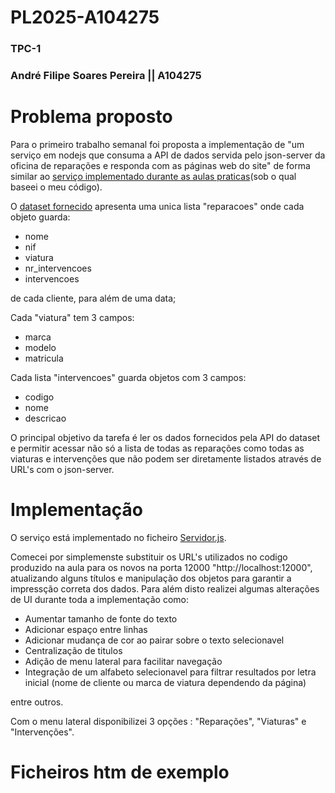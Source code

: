 # PL2025-A104275
### TPC-1
### André Filipe Soares Pereira || A104275

# Problema proposto
Para o primeiro trabalho semanal foi proposta a implementação de "um serviço em nodejs que consuma a API de dados servida pelo json-server da oficina de reparações e responda com as páginas web do site"
de forma similar ao [serviço implementado durante as aulas praticas](https://github.com/AndrePereira123/EngWeb2025-A104275/tree/main/TPC1/codigo_produzido_na_aula)(sob o qual baseei o meu código).

O [dataset fornecido](https://github.com/AndrePereira123/EngWeb2025-A104275/blob/main/TPC1/dataset_reparacoes.json) apresenta uma unica lista "reparacoes" onde cada objeto guarda:
  - nome
  - nif
  - viatura
  - nr_intervencoes
  - intervencoes
    
de cada cliente, para além de uma data;

Cada "viatura" tem 3 campos:

  - marca
  - modelo
  - matricula
    
Cada lista "intervencoes" guarda objetos com 3 campos:
  - codigo
  - nome
  - descricao

O principal objetivo da tarefa é ler os dados fornecidos pela API do dataset e permitir acessar não só a lista de todas as reparações como todas as viaturas e intervenções que não podem ser diretamente listados através de URL's com o json-server.

# Implementação
O serviço está implementado no ficheiro [Servidor.js](https://github.com/AndrePereira123/EngWeb2025-A104275/blob/main/TPC1/Servidor.js).

Comecei por simplemenste substituir os URL's utilizados no codigo produzido na aula para os novos na porta 12000 "http://localhost:12000", atualizando alguns títulos e manipulação dos objetos para garantir a impressção correta dos dados. Para além disto realizei algumas alterações de UI durante toda a implementação como:
- Aumentar tamanho de fonte do texto
- Adicionar espaço entre linhas
- Adicionar mudança de cor ao pairar sobre o texto selecionavel
- Centralização de titulos
- Adição de menu lateral para facilitar navegação
- Integração de um alfabeto selecionavel para filtrar resultados por letra inicial (nome de cliente ou marca de viatura dependendo da página)
  
entre outros.

Com o menu lateral disponibilizei 3 opções : "Reparações", "Viaturas" e "Intervenções".

# Ficheiros htm de exemplo
